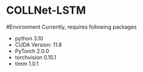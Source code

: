 # COLLNet-LSTM

#Environment
Currently, requires following packages
* python 3.10
* CUDA Version: 11.8
* PyTorch 2.0.0
* torchvision 0.15.1
* timm 1.0.1
